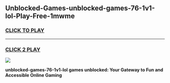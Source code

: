 
## Unblocked-Games-unblocked-games-76-1v1-lol-Play-Free-1mwme
<h3>
<a href="https://premium76.site?title=unblocked-games-76-1v1-lol&ref=18A1">CLICK TO PLAY</a></h3>
<hr>

<h3>
<a href="https://premium76.site?title=unblocked-games-76-1v1-lol&ref=18A1">CLICK 2 PLAY</a>
  
</h3>

<a href="https://premium76.site?title=unblocked-games-76-1v1-lol&ref=18A1"><img src="https://clearcache.store/games.png"></a>


**unblocked-games-76-1v1-lol games unblocked: Your Gateway to Fun and Accessible Online Gaming**
